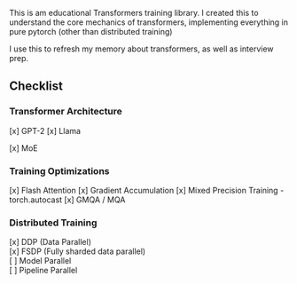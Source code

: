 
This is am educational Transformers training library. I created this to understand the core mechanics of transformers, implementing everything in pure pytorch (other than distributed training)

I use this to refresh my memory about transformers, as well as interview prep. 


## Checklist

### Transformer Architecture

[x] GPT-2
[x] Llama

[x] MoE 

### Training Optimizations

[x] Flash Attention
[x] Gradient Accumulation
[x] Mixed Precision Training - torch.autocast
[x] GMQA / MQA


### Distributed Training

[x] DDP (Data Parallel) <br>
[x] FSDP (Fully sharded data parallel) <br>
[ ] Model Parallel <br>
[ ] Pipeline Parallel <br>
  